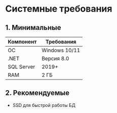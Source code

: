 # Системные требования

## 1. Минимальные
| Компонент   | Требования              |
|-------------|-------------------------|
| ОС          | Windows 10/11           |
| .NET        | Версия 8.0              |
| SQL Server  | 2019+                   |
| RAM         | 2 ГБ                    |

## 2. Рекомендуемые
- SSD для быстрой работы БД
